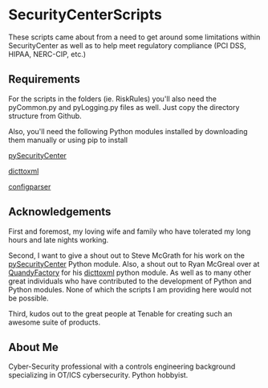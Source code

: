 # SecurityCenterScripts
These scripts came about from a need to get around some limitations within SecurityCenter as well as to help meet regulatory compliance (PCI DSS, HIPAA, NERC-CIP, etc.)

## Requirements
For the scripts in the folders (ie. RiskRules) you'll also need the pyCommon.py and pyLogging.py files as well.  Just copy the directory structure from Github.

Also, you'll need the following Python modules installed by downloading them manually or using pip to install
    
[pySecurityCenter](https://pypi.python.org/pypi/pySecurityCenter)

[dicttoxml](https://pypi.python.org/pypi/dicttoxml)

[configparser](https://pypi.org/project/configparser)

## Acknowledgements
First and foremost, my loving wife and family who have tolerated my long hours and late nights working.

Second, I want to give a shout out to Steve McGrath for his work on the [pySecurityCenter](https://github.com/SteveMcGrath/pySecurityCenter) Python module.  Also, a shout out to Ryan McGreal over at [QuandyFactory](https://quandyfactory.com/) for his [dicttoxml](https://github.com/quandyfactory/dicttoxml) python module.  As well as to many other great individuals who have contributed to the development of Python and Python modules.  None of which the scripts I am providing here would not be possible.

Third, kudos out to the great people at Tenable for creating such an awesome suite of products.

## About Me
Cyber-Security professional with a controls engineering background specializing in OT/ICS cybersecurity.  Python hobbyist.
